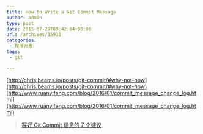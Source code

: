 ```yaml
---
title: How to Write a Git Commit Message
author: admin
type: post
date: 2015-07-29T09:42:04+00:00
url: /archives/15911
categories:
 - 程序开发
tags:
 - git

---
```

[http://chris.beams.io/posts/git-commit/#why-not-how](http://chris.beams.io/posts/git-commit/#why-not-how) [http://www.ruanyifeng.com/blog/2016/01/commit_message_change_log.html](http://www.ruanyifeng.com/blog/2016/01/commit_message_change_log.html)

> [写好 Git Commit 信息的 7 个建议](http://blog.haohtml.com/archives/16022)
